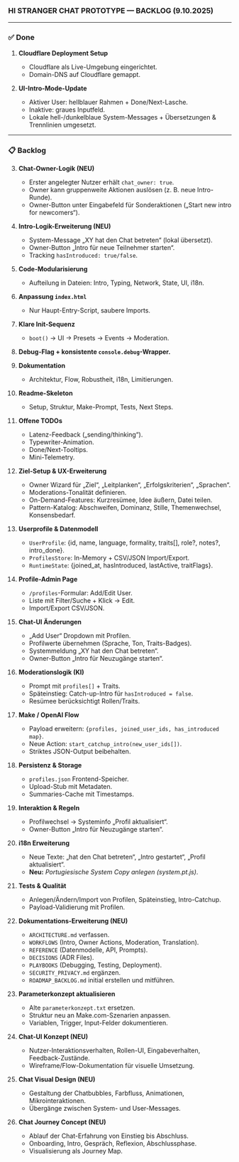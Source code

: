 ### HI STRANGER CHAT PROTOTYPE — BACKLOG (9.10.2025)

---

### ✅ **Done**
1. **Cloudflare Deployment Setup**
   - Cloudflare als Live-Umgebung eingerichtet.
   - Domain-DNS auf Cloudflare gemappt.

2. **UI-Intro-Mode-Update**
   - Aktiver User: hellblauer Rahmen + Done/Next-Lasche.
   - Inaktive: graues Inputfeld.
   - Lokale hell-/dunkelblaue System-Messages + Übersetzungen & Trennlinien umgesetzt.

---

### 📋 **Backlog**

3. **Chat-Owner-Logik (NEU)**
   - Erster angelegter Nutzer erhält `chat_owner: true`.
   - Owner kann gruppenweite Aktionen auslösen (z. B. neue Intro-Runde).
   - Owner-Button unter Eingabefeld für Sonderaktionen („Start new intro for newcomers“).

4. **Intro-Logik-Erweiterung (NEU)**
   - System-Message „XY hat den Chat betreten“ (lokal übersetzt).
   - Owner-Button „Intro für neue Teilnehmer starten“.
   - Tracking `hasIntroduced: true/false`.

5. **Code-Modularisierung**
   - Aufteilung in Dateien: Intro, Typing, Network, State, UI, i18n.

6. **Anpassung `index.html`**
   - Nur Haupt-Entry-Script, saubere Imports.

7. **Klare Init-Sequenz**
   - `boot()` → UI → Presets → Events → Moderation.

8. **Debug-Flag + konsistente `console.debug`-Wrapper.**

9. **Dokumentation**
   - Architektur, Flow, Robustheit, i18n, Limitierungen.

10. **Readme-Skeleton**
    - Setup, Struktur, Make-Prompt, Tests, Next Steps.

11. **Offene TODOs**
    - Latenz-Feedback („sending/thinking“).
    - Typewriter-Animation.
    - Done/Next-Tooltips.
    - Mini-Telemetry.

12. **Ziel-Setup & UX-Erweiterung**
    - Owner Wizard für „Ziel“, „Leitplanken“, „Erfolgskriterien“, „Sprachen“.
    - Moderations-Tonalität definieren.
    - On-Demand-Features: Kurzresümee, Idee äußern, Datei teilen.
    - Pattern-Katalog: Abschweifen, Dominanz, Stille, Themenwechsel, Konsensbedarf.

13. **Userprofile & Datenmodell**
    - `UserProfile`: {id, name, language, formality, traits[], role?, notes?, intro_done}.
    - `ProfilesStore`: In-Memory + CSV/JSON Import/Export.
    - `RuntimeState`: {joined_at, hasIntroduced, lastActive, traitFlags}.

14. **Profile-Admin Page**
    - `/profiles`-Formular: Add/Edit User.
    - Liste mit Filter/Suche + Klick → Edit.
    - Import/Export CSV/JSON.

15. **Chat-UI Änderungen**
    - „Add User“ Dropdown mit Profilen.
    - Profilwerte übernehmen (Sprache, Ton, Traits-Badges).
    - Systemmeldung „XY hat den Chat betreten“.
    - Owner-Button „Intro für Neuzugänge starten“.

16. **Moderationslogik (KI)**
    - Prompt mit `profiles[]` + Traits.
    - Späteinstieg: Catch-up-Intro für `hasIntroduced = false`.
    - Resümee berücksichtigt Rollen/Traits.

17. **Make / OpenAI Flow**
    - Payload erweitern: `{profiles, joined_user_ids, has_introduced map}`.
    - Neue Action: `start_catchup_intro(new_user_ids[])`.
    - Striktes JSON-Output beibehalten.

18. **Persistenz & Storage**
    - `profiles.json` Frontend-Speicher.
    - Upload-Stub mit Metadaten.
    - Summaries-Cache mit Timestamps.

19. **Interaktion & Regeln**
    - Profilwechsel → Systeminfo „Profil aktualisiert“.
    - Owner-Button „Intro für Neuzugänge starten“.

20. **i18n Erweiterung**
    - Neue Texte: „hat den Chat betreten“, „Intro gestartet“, „Profil aktualisiert“.
    - **Neu:** *Portugiesische System Copy anlegen (system.pt.js)*.

21. **Tests & Qualität**
    - Anlegen/Ändern/Import von Profilen, Späteinstieg, Intro-Catchup.
    - Payload-Validierung mit Profilen.

22. **Dokumentations-Erweiterung (NEU)**
    - `ARCHITECTURE.md` verfassen.
    - `WORKFLOWS` (Intro, Owner Actions, Moderation, Translation).
    - `REFERENCE` (Datenmodelle, API, Prompts).
    - `DECISIONS` (ADR Files).
    - `PLAYBOOKS` (Debugging, Testing, Deployment).
    - `SECURITY_PRIVACY.md` ergänzen.
    - `ROADMAP_BACKLOG.md` initial erstellen und mitführen.

23. **Parameterkonzept aktualisieren**
    - Alte `parameterkonzept.txt` ersetzen.
    - Struktur neu an Make.com-Szenarien anpassen.
    - Variablen, Trigger, Input-Felder dokumentieren.

24. **Chat-UI Konzept (NEU)**
    - Nutzer-Interaktionsverhalten, Rollen-UI, Eingabeverhalten, Feedback-Zustände.
    - Wireframe/Flow-Dokumentation für visuelle Umsetzung.

25. **Chat Visual Design (NEU)**
    - Gestaltung der Chatbubbles, Farbfluss, Animationen, Mikrointeraktionen.
    - Übergänge zwischen System- und User-Messages.

26. **Chat Journey Concept (NEU)**
    - Ablauf der Chat-Erfahrung von Einstieg bis Abschluss.
    - Onboarding, Intro, Gespräch, Reflexion, Abschlussphase.
    - Visualisierung als Journey Map.
